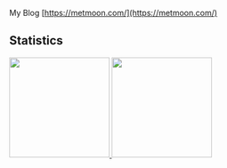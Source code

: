 My Blog [https://metmoon.com/](https://metmoon.com/)
    
## Statistics
<a href="https://github.com/heropoo">
  <img height="180em" src="https://github-readme-stats.vercel.app/api?username=heropoo&show_icons=true&theme=radical">
  <img height="180em" src="https://github-readme-stats.vercel.app/api/top-langs/?username=heropoo&hide=ipynb,html&layout=compact&show_icons=true&theme=radical">
</a>

